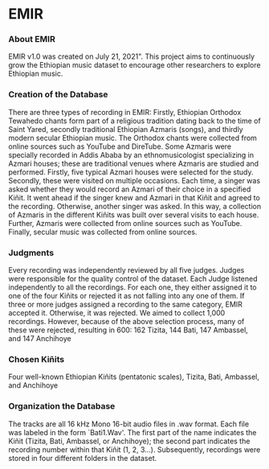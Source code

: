 # EMIR
### About EMIR
EMIR v1.0 was created on July 21, 2021". This project aims to continuously grow the Ethiopian music dataset to encourage other researchers to explore Ethiopian music.
### Creation of the Database
There are three types of recording in EMIR: 
Firstly, Ethiopian Orthodox Tewahedo chants form part of a religious tradition dating back to the time of Saint Yared, secondly traditional Ethiopian Azmaris (songs), and thirdly modern secular Ethiopian music.
The Orthodox chants were collected from online sources such as YouTube and DireTube. Some Azmaris were specially recorded in Addis Ababa by an ethnomusicologist specializing in Azmari houses; these are traditional venues where Azmaris are studied and performed. Firstly, five typical Azmari houses were selected for the study. Secondly, these were visited on multiple occasions. Each time, a singer was asked whether they would record an Azmari of their choice in a specified Kiñit. It went ahead if the singer knew and Azmari in that Kiñit and agreed to the recording. Otherwise, another singer was asked. 
In this way, a collection of Azmaris in the different Kiñits was built over several visits to each house. Further, Azmaris were collected from online sources such as YouTube. Finally, secular music was collected from online sources. 
### Judgments
Every recording was independently reviewed by all five judges. Judges were responsible for the quality control of the dataset. Each Judge listened independently to all the recordings. For each one, they either assigned it to one of the four Kiñits or rejected it as not falling into any one of them. If three or more judges assigned a recording to the same category, EMIR accepted it. Otherwise, it was rejected. We aimed to collect 1,000 recordings. However, because of the above selection process, many of these were rejected, resulting in 600: 162 Tizita, 144 Bati, 147 Ambassel, and 147 Anchihoye

### Chosen Kiñits 
Four well-known Ethiopian Kiñits (pentatonic scales), Tizita, Bati, Ambassel, and Anchihoye

### Organization the Database
The tracks are all 16 kHz Mono 16-bit audio files in .wav format. Each file was labeled in the form `Bati1.Wav'. The first part of the name indicates the Kiñit (Tizita, Bati, Ambassel, or Anchihoye); the second part indicates the recording number within that Kiñit (1, 2, 3...). 
Subsequently, recordings were stored in four different folders in the dataset. 
